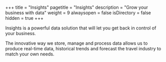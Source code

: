 +++
title = "Insights"
pagetitle = "Insights"
description = "Grow your business with data"
weight = 9
alwaysopen = false
isDirectory = false
hidden = true
+++

Insights is a powerful data solution that will let you get back in control of your business.

The innovative way we store, manage and process data allows us to produce real-time data, historical trends and forecast the travel industry to match your own needs.





